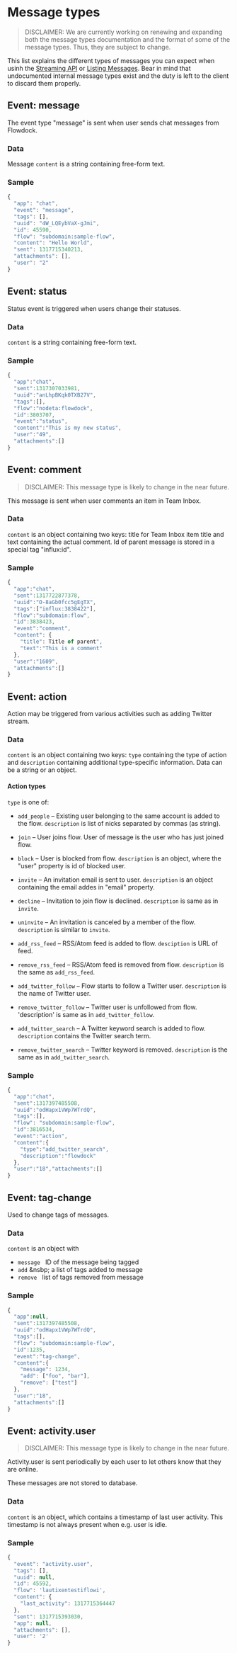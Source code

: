# Message types

> DISCLAIMER: We are currently working on renewing and expanding both the message types documentation and the format of some of the message types. Thus, they are subject to change.

This list explains the different types of messages you can expect when usinh the [Streaming API](Streaming) or [Listing Messages](Messages). Bear in mind that undocumented internal message types exist and the duty is left to the client to discard them properly.

## Event: message

The event type "message" is sent when user sends chat messages from Flowdock.

### Data

Message `content` is a string containing free-form text.

### Sample
```javascript
{
  "app": "chat",
  "event": "message",
  "tags": [],
  "uuid": "4W_LQEybVaX-gJmi",
  "id": 45590,
  "flow": "subdomain:sample-flow",
  "content": "Hello World",
  "sent": 1317715340213,
  "attachments": [],
  "user": "2"
}
```

## Event: status

Status event is triggered when users change their statuses.

### Data

`content` is a string containing free-form text.

### Sample
```javascript
{
  "app":"chat",
  "sent":1317307033981,
  "uuid":"anLhpBKqk0TXB27V",
  "tags":[],
  "flow":"nodeta:flowdock",
  "id":3803707,
  "event":"status",
  "content":"This is my new status",
  "user":"49",
  "attachments":[]
}
```

## Event: comment
> DISCLAIMER: This message type is likely to change in the near future.

This message is sent when user comments an item in Team Inbox.

### Data

`content` is an object containing two keys: title for Team Inbox item title and text
containing the actual comment. Id of parent message is stored in a special tag
"influx:id".

### Sample
```javascript
{
  "app":"chat",
  "sent":1317722877378,
  "uuid":"O-8aGb0fcc5gEgTX",
  "tags":["influx:3838422"],
  "flow":"subdomain:flow",
  "id":3838423,
  "event":"comment",
  "content": {
    "title": Title of parent",
    "text":"This is a comment"
  },
  "user":"1609",
  "attachments":[]
}
```

## Event: action

Action may be triggered from various activities such as adding Twitter stream.

### Data

`content` is an object containing two keys: `type` containing the type of action
and `description` containing additional type-specific information. Data can be a
string or an object.

#### Action types

`type` is one of:

* `add_people` &ndash; Existing user belonging to the same account is added to the flow. `description` is list of nicks separated by commas (as string).

* `join` &ndash; User joins flow. User of message is the user who has just joined flow.

* `block` &ndash; User is blocked from flow. `description` is an object, where the "user" property is id of blocked user.

* `invite` &ndash; An invitation email is sent to user. `description` is an object containing the email addes in "email" property.

* `decline` &ndash; Invitation to join flow is declined. `description` is same as in `invite`.

* `uninvite` &ndash; An invitation is canceled by a member of the flow. `description` is similar to `invite`.

* `add_rss_feed` &ndash; RSS/Atom feed is added to flow. `desciption` is URL of feed.

* `remove_rss_feed` &ndash; RSS/Atom feed is removed from flow. `description` is the same as `add_rss_feed`.

* `add_twitter_follow` &ndash; Flow starts to follow a Twitter user. `description` is the name of Twitter user.

* `remove_twitter_follow` &ndash; Twitter user is unfollowed from flow. 'description' is same as in `add_twitter_follow`.

* `add_twitter_search` &ndash; A Twitter keyword search is added to flow. `description` contains the Twitter search term.

* `remove_twitter_search` &ndash; Twitter keyword is removed. `description` is the same as in `add_twitter_search`.

### Sample
```javascript
{
  "app":"chat",
  "sent":1317397485508,
  "uuid":"odHapx1VWp7WTrdQ",
  "tags":[],
  "flow": "subdomain:sample-flow",
  "id":3816534,
  "event":"action",
  "content":{
    "type":"add_twitter_search",
    "description":"flowdock"
  },
  "user":"18","attachments":[]
}
```


## Event: tag-change

Used to change tags of messages.

### Data

`content` is an object with
  * `message` &nbsp; ID of the message being tagged
  * `add` &nsbp; a list of tags added to message
  * `remove` &nbsp; list of tags removed from message

### Sample
```javascript
{
  "app":null,
  "sent":1317397485508,
  "uuid":"odHapx1VWp7WTrdQ",
  "tags":[],
  "flow": "subdomain:sample-flow",
  "id":1235,
  "event":"tag-change",
  "content":{
    "message": 1234,
    "add": ["foo", "bar"],
    "remove": ["test"]
  },
  "user":"18",
  "attachments":[]
}
```

## Event: activity.user

> DISCLAIMER: This message type is likely to change in the near future.

Activity.user is sent periodically by each user to let others know that they
are online.

These messages are not stored to database.

### Data

`content` is an object, which contains a timestamp of last user activity. This
timestamp is not always present when e.g. user is idle.

### Sample
```javascript
{
  "event": "activity.user",
  "tags": [],
  "uuid": null,
  "id": 45592,
  "flow": 'lautixentestiflowi',
  "content": {
    "last_activity": 1317715364447
  },
  "sent": 1317715393030,
  "app": null,
  "attachments": [],
  "user": '2'
}
```


